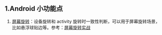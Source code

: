 ## 1.Android 小功能点

1. [屏幕旋转](app/src/main/java/com/example/androidfeature/Activity/ARouteActivity.java)：设备旋转和 activity 旋转时一致性判断，可以用于屏幕旋转场景，比如悬浮球贴边等。参考：[屏幕旋转实战](https://mp.weixin.qq.com/s/QgxDTYkVxLJXrWpuiSIa0w)
   